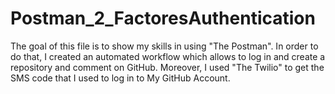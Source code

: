 # **Postman_2_FactoresAuthentication**

The goal of this file is to show my skills in using "The Postman". 
In order to do that, I created an automated workflow which allows to log in and create a repository and comment on GitHub.
Moreover, I used "The Twilio" to get the SMS code that I used to log in to My GitHub Account.
